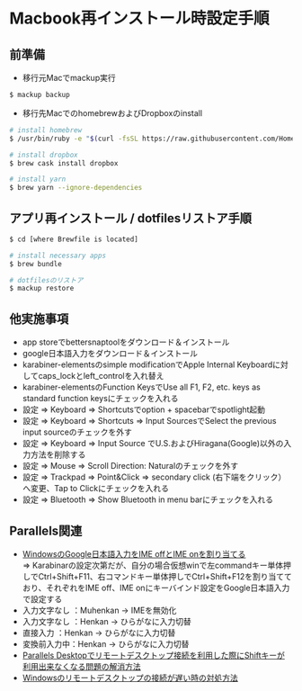 # Macbook再インストール時設定手順

## 前準備
- 移行元Macでmackup実行
``` bash
$ mackup backup
```

- 移行先MacでのhomebrewおよびDropboxのinstall
``` bash
# install homebrew
$ /usr/bin/ruby -e "$(curl -fsSL https://raw.githubusercontent.com/Homebrew/install/master/install)"

# install dropbox
$ brew cask install dropbox

# install yarn
$ brew yarn --ignore-dependencies
```

## アプリ再インストール / dotfilesリストア手順
``` bash
$ cd [where Brewfile is located]

# install necessary apps
$ brew bundle

# dotfilesのリストア
$ mackup restore
```

## 他実施事項
- app storeでbettersnaptoolをダウンロード＆インストール
- google日本語入力をダウンロード＆インストール
- karabiner-elementsのsimple modificationでApple Internal Keyboardに対してcaps_lockとleft_controlを入れ替え
- karabiner-elementsのFunction KeysでUse all F1, F2, etc. keys as standard function keysにチェックを入れる
- 設定 => Keyboard => Shortcutsでoption + spacebarでspotlight起動
- 設定 => Keyboard => Shortcuts => Input SourcesでSelect the previous input sourceのチェックを外す
- 設定 => Keyboard => Input Source でU.S.およびHiragana(Google)以外の入力方法を削除する
- 設定 => Mouse => Scroll Direction: Naturalのチェックを外す
- 設定 => Trackpad => Point&Click => secondary click (右下端をクリック）へ変更、Tap to Clickにチェックを入れる
- 設定 => Bluetooth => Show Bluetooth in menu barにチェックを入れる

## Parallels関連
- [WindowsのGoogle日本語入力をIME offとIME onを割り当てる](https://www.teradas.net/archives/2927/)  
 => Karabinarの設定次第だが、自分の場合仮想winで左commandキー単体押しでCtrl+Shift+F11、右コマンドキー単体押しでCtrl+Shift+F12を割り当てており、それぞれをIME off、IME onにキーバインド設定をGoogle日本語入力で設定する
 - 入力文字なし ：Muhenkan → IMEを無効化
 - 入力文字なし ：Henkan → ひらがなに入力切替
 - 直接入力 ：Henkan → ひらがなに入力切替
 - 変換前入力中：Henkan → ひらがなに入力切替
- [Parallels Desktopでリモートデスクトップ接続を利用した際にShiftキーが利用出来なくなる問題の解消方法](https://webnetforce.net/parallels-desktop-not-work-shift-key/)
- [Windowsのリモートデスクトップの接続が遅い時の対処方法](https://engineer-world.duckdns.org/2016/08/26/post-457/)




 

